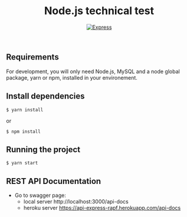 <h1 align="center" style="text-align:center">Node.js technical test</h1>

<p align="center">
  <a href="https://expressjs.com"><img src="https://badgen.net/badge/express/4.16.1" alt="Express"></a>
</p>

<br>

## Requirements

For development, you will only need Node.js, MySQL and a node global package, yarn or npm, installed in your
environement.

## Install dependencies

    $ yarn install

or

    $ npm install

## Running the project

    $ yarn start

## REST API Documentation

- Go to swagger page:
    - local server http://localhost:3000/api-docs
    - heroku
      server <a href="https://api-express-rapf.herokuapp.com/api-docs"> https://api-express-rapf.herokuapp.com/api-docs <a/>